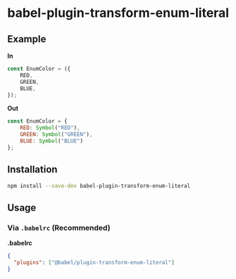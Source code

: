 # babel-plugin-transform-enum-literal

## Example

**In**

```javascript
const EnumColor = ({
    RED,
    GREEN,
    BLUE,
});
```

**Out**

```javascript
const EnumColor = {
    RED: Symbol("RED"),
    GREEN: Symbol("GREEN"),
    BLUE: Symbol("BLUE")
};
```

## Installation

```sh
npm install --save-dev babel-plugin-transform-enum-literal
```

## Usage

### Via `.babelrc` (Recommended)

**.babelrc**

```json
{
  "plugins": ["@babel/plugin-transform-enum-literal"]
}
```
